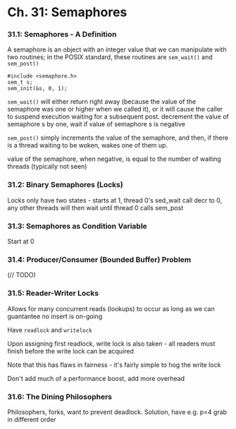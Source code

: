 # Ch. 31: Semaphores

### 31.1: Semaphores - A Definition

A semaphore is an object with an integer value that we can manipulate with two routines; in the POSIX standard, these routines are `sem_wait()` and `sem_post()`

```
#include <semaphore.h>
sem_t s;
sem_init(&s, 0, 1);
```

`sem_wait()`  will either return right away (because the value of the semaphore was one or higher when we called it), or it will cause the caller to suspend execution waiting for a subsequent post. decrement the value of semaphore s by one, wait if value of semaphore s is negative

`sem_post()` simply increments the value of the semaphore, and then, if there is a thread waiting to be woken, wakes one of them up.

value of the semaphore, when negative, is equal to the number of waiting threads (typically not seen)

### 31.2: Binary Semaphores (Locks)

Locks only have two states - starts at 1, thread 0's sed_wait call decr to 0, any other threads will then wait until thread 0 calls sem_post

### 31.3: Semaphores as Condition Variable

Start at 0

### 31.4: Producer/Consumer (Bounded Buffer) Problem

(// TODO)

### 31.5: Reader-Writer Locks

Allows for many concurrent reads (lookups) to occur as long as we can guantantee no insert is on-going

Have `readlock` and `writelock`

Upon assigning first readlock, write lock is also taken - all readers must finish before the write lock can be acquired

Note that this has flaws in fairness - it's fairly simple to hog the write lock

Don't add much of a performance boost, add more overhead

### 31.6: The Dining Philosophers

Philosophers, forks, want to prevent deadlock. Solution, have e.g. p=4 grab in different order
